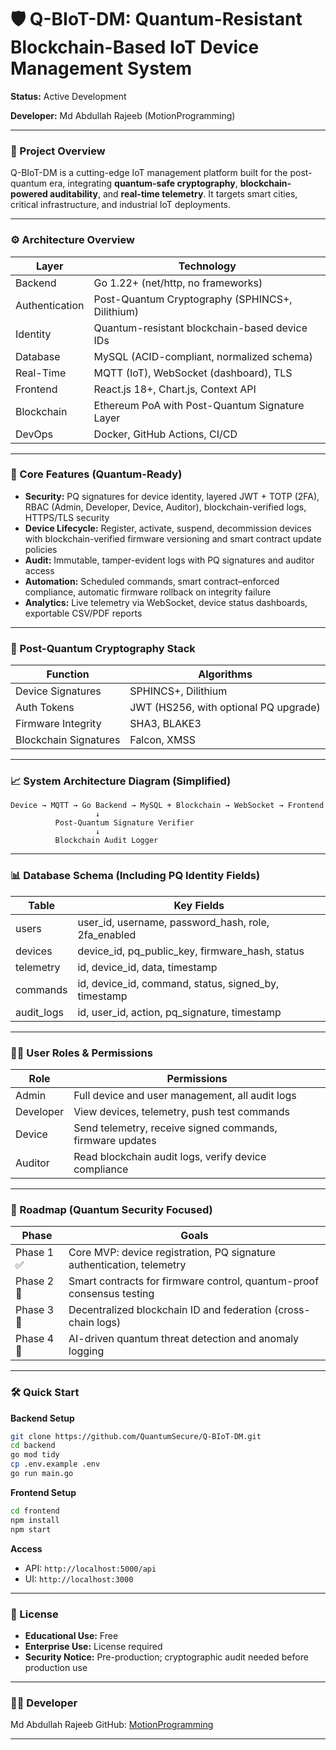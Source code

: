 # 🛡️ Q-BIoT-DM: Quantum-Resistant Blockchain-Based IoT Device Management System

**Status:** Active Development

**Developer:** Md Abdullah Rajeeb (MotionProgramming)

---

### 📘 Project Overview

Q-BIoT-DM is a cutting-edge IoT management platform built for the post-quantum era, integrating **quantum-safe cryptography**, **blockchain-powered auditability**, and **real-time telemetry**. It targets smart cities, critical infrastructure, and industrial IoT deployments.

---

### ⚙️ Architecture Overview

| Layer          | Technology                                      |
| -------------- | ----------------------------------------------- |
| Backend        | Go 1.22+ (net/http, no frameworks)              |
| Authentication | Post-Quantum Cryptography (SPHINCS+, Dilithium) |
| Identity       | Quantum-resistant blockchain-based device IDs   |
| Database       | MySQL (ACID-compliant, normalized schema)       |
| Real-Time      | MQTT (IoT), WebSocket (dashboard), TLS          |
| Frontend       | React.js 18+, Chart.js, Context API             |
| Blockchain     | Ethereum PoA with Post-Quantum Signature Layer  |
| DevOps         | Docker, GitHub Actions, CI/CD                   |

---

### 🔑 Core Features (Quantum-Ready)

* **Security:** PQ signatures for device identity, layered JWT + TOTP (2FA), RBAC (Admin, Developer, Device, Auditor), blockchain-verified logs, HTTPS/TLS security
* **Device Lifecycle:** Register, activate, suspend, decommission devices with blockchain-verified firmware versioning and smart contract update policies
* **Audit:** Immutable, tamper-evident logs with PQ signatures and auditor access
* **Automation:** Scheduled commands, smart contract–enforced compliance, automatic firmware rollback on integrity failure
* **Analytics:** Live telemetry via WebSocket, device status dashboards, exportable CSV/PDF reports

---

### 🧬 Post-Quantum Cryptography Stack

| Function              | Algorithms                            |
| --------------------- | ------------------------------------- |
| Device Signatures     | SPHINCS+, Dilithium                   |
| Auth Tokens           | JWT (HS256, with optional PQ upgrade) |
| Firmware Integrity    | SHA3, BLAKE3                          |
| Blockchain Signatures | Falcon, XMSS                          |

---

### 📈 System Architecture Diagram (Simplified)

```
Device → MQTT → Go Backend → MySQL + Blockchain → WebSocket → Frontend
                   ↓
          Post-Quantum Signature Verifier
                   ↓
          Blockchain Audit Logger
```

---

### 📊 Database Schema (Including PQ Identity Fields)

| Table       | Key Fields                                             |
| ----------- | ------------------------------------------------------ |
| users       | user\_id, username, password\_hash, role, 2fa\_enabled |
| devices     | device\_id, pq\_public\_key, firmware\_hash, status    |
| telemetry   | id, device\_id, data, timestamp                        |
| commands    | id, device\_id, command, status, signed\_by, timestamp |
| audit\_logs | id, user\_id, action, pq\_signature, timestamp         |

---

### 🧑‍💻 User Roles & Permissions

| Role      | Permissions                                               |
| --------- | --------------------------------------------------------- |
| Admin     | Full device and user management, all audit logs           |
| Developer | View devices, telemetry, push test commands               |
| Device    | Send telemetry, receive signed commands, firmware updates |
| Auditor   | Read blockchain audit logs, verify device compliance      |

---

### 🚀 Roadmap (Quantum Security Focused)

| Phase      | Goals                                                                 |
| ---------- | --------------------------------------------------------------------- |
| Phase 1 ✅  | Core MVP: device registration, PQ signature authentication, telemetry |
| Phase 2 🔄 | Smart contracts for firmware control, quantum-proof consensus testing |
| Phase 3 🔐 | Decentralized blockchain ID and federation (cross-chain logs)         |
| Phase 4 🧠 | AI-driven quantum threat detection and anomaly logging                |

---

### 🛠️ Quick Start

**Backend Setup**

```bash
git clone https://github.com/QuantumSecure/Q-BIoT-DM.git
cd backend
go mod tidy
cp .env.example .env
go run main.go
```

**Frontend Setup**

```bash
cd frontend
npm install
npm start
```

**Access**

* API: `http://localhost:5000/api`
* UI: `http://localhost:3000`

---

### 🔐 License

* **Educational Use:** Free
* **Enterprise Use:** License required
* **Security Notice:** Pre-production; cryptographic audit needed before production use

---

### 👨‍💻 Developer

Md Abdullah Rajeeb
GitHub: [MotionProgramming](https://github.com/MotionProgramming)

---
